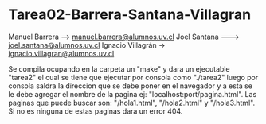 # Tarea02-Barrera-Santana-Villagran

Manuel Barrera --> manuel.barrera@alumnos.uv.cl
Joel Santana --->  joel.santana@alumnos.uv.cl
Ignacio Villagrán -> ignacio.villagran@alumnos.uv.cl

Se compila ocupando en la carpeta un "make" y dara un ejecutable "tarea2" el cual se tiene que ejecutar por consola como "./tarea2" luego por consola saldra la direccion que se debe poner en el navegador y a esta se le debe agregar el nombre de la pagina ej: "localhost:port/pagina.html". Las paginas que puede buscar son: "/hola1.html", "/hola2.html" y "/hola3.html". Si no es ninguna de estas paginas dara un error 404.
